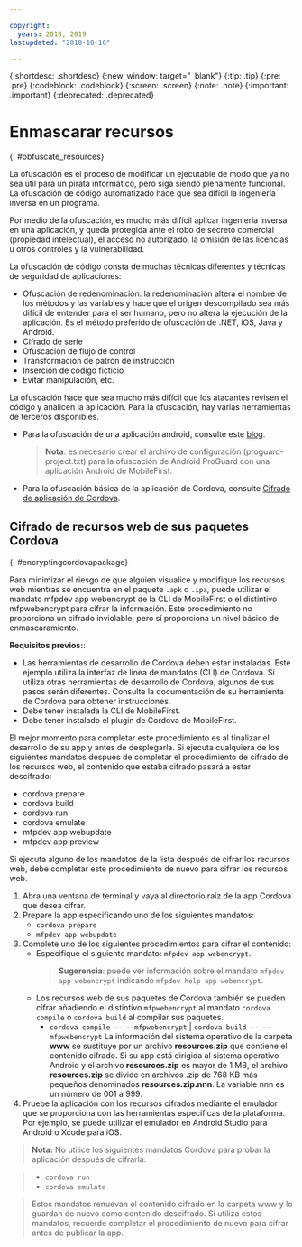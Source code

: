 ```yaml
---

copyright:
  years: 2018, 2019
lastupdated: "2018-10-16"

---
```


{:shortdesc: .shortdesc}
{:new_window: target="_blank"}
{:tip: .tip}
{:pre: .pre}
{:codeblock: .codeblock}
{:screen: .screen}
{:note: .note}
{:important: .important}
{:deprecated: .deprecated}

# Enmascarar recursos
{: #obfuscate_resources}

La ofuscación es el proceso de modificar un ejecutable de modo que ya no sea útil para un pirata informático, pero siga siendo plenamente funcional. La ofuscación de código automatizado hace que sea difícil la ingeniería inversa en un programa. 

Por medio de la ofuscación, es mucho más difícil aplicar ingeniería inversa en una aplicación, y queda protegida ante el robo de secreto comercial (propiedad intelectual), el acceso no autorizado, la omisión de las licencias u otros controles y la vulnerabilidad.

La ofuscación de código consta de muchas técnicas diferentes y técnicas de seguridad de aplicaciones:

* Ofuscación de redenominación: la redenominación altera el nombre de los métodos y las variables y hace que el origen descompilado sea más difícil de entender para el ser humano, pero no altera la ejecución de la aplicación. Es el método preferido de ofuscación de .NET, iOS, Java y Android. 
* Cifrado de serie
* Ofuscación de flujo de control
* Transformación de patrón de instrucción
* Inserción de código ficticio
* Evitar manipulación, etc.

La ofuscación hace que sea mucho más difícil que los atacantes revisen el código y analicen la aplicación. Para la ofuscación, hay varias herramientas de terceros disponibles.

* Para la ofuscación de una aplicación android, consulte este [blog](https://mobilefirstplatform.ibmcloud.com/blog/2016/09/19/mfp-80-obfuscating-android-code-with-proguard/).
    >**Nota**: es necesario crear el archivo de configuración (proguard-project.txt) para la ofuscación de Android ProGuard con una aplicación Android de MobileFirst.

* Para la ofuscación básica de la aplicación de Cordova, consulte [Cifrado de aplicación de Cordova](#encryptingcordovapackage).

## Cifrado de recursos web de sus paquetes Cordova
{: #encryptingcordovapackage}

Para minimizar el riesgo de que alguien visualice y modifique los recursos web mientras se encuentra en el paquete ``.apk`` o ``.ipa``, puede utilizar el mandato mfpdev app webencrypt de la CLI de MobileFirst o el distintivo mfpwebencrypt para cifrar la información. Este procedimiento no proporciona un cifrado inviolable, pero sí proporciona un nivel básico de enmascaramiento.

**Requisitos previos:**:

* Las herramientas de desarrollo de Cordova deben estar instaladas. Este ejemplo utiliza la interfaz de línea de mandatos (CLI) de Cordova. Si utiliza otras herramientas de desarrollo de Cordova, algunos de sus pasos serán diferentes. Consulte la documentación de su herramienta de Cordova para obtener instrucciones.
* Debe tener instalada la CLI de MobileFirst.
* Debe tener instalado el plugin de Cordova de MobileFirst.

El mejor momento para completar este procedimiento es al finalizar el desarrollo de su app y antes de desplegarla. Si ejecuta cualquiera de los siguientes mandatos después de completar el procedimiento de cifrado de los recursos web, el contenido que estaba cifrado pasará a estar descifrado:

* cordova prepare
* cordova build
* cordova run
* cordova emulate
* mfpdev app webupdate
* mfpdev app preview

Si ejecuta alguno de los mandatos de la lista después de cifrar los recursos web, debe completar este procedimiento de nuevo para cifrar los recursos web.

1. Abra una ventana de terminal y vaya al directorio raíz de la app Cordova que desea cifrar.
2. Prepare la app especificando uno de los siguientes mandatos:
    * ``cordova prepare``
    * ``mfpdev app webupdate``
3. Complete uno de los siguientes procedimientos para cifrar el contenido:
    * Especifique el siguiente mandato: ``mfpdev app webencrypt``.
        >**Sugerencia**: puede ver información sobre el mandato ``mfpdev app webencrypt`` indicando ``mfpdev help app webencrypt``.
    * Los recursos web de sus paquetes de Cordova también se pueden cifrar añadiendo el distintivo ``mfpwebencrypt`` al mandato ``cordova compile`` o ``cordova build`` al compilar sus paquetes.
       * ``cordova compile -- --mfpwebencrypt`` | ``cordova build -- --mfpwebencrypt``
            La información del sistema operativo de la carpeta **www** se sustituye por un archivo **resources.zip** que contiene el contenido cifrado.
            Si su app está dirigida al sistema operativo Android y el archivo **resources.zip** es mayor de 1 MB, el archivo **resources.zip** se divide en archivos .zip de 768 KB más pequeños denominados **resources.zip.nnn**. La variable nnn es un número de 001 a 999.
4. Pruebe la aplicación con los recursos cifrados mediante el emulador que se proporciona con las herramientas específicas de la plataforma. Por ejemplo, se puede utilizar el emulador en Android Studio para Android o Xcode para iOS.

>**Nota:** No utilice los siguientes mandatos Cordova para probar la aplicación después de cifrarla:

>* ``cordova run``
>* ``cordova emulate``

>Estos mandatos renuevan el contenido cifrado en la carpeta www y lo guardan de nuevo como contenido descifrado. Si utiliza estos mandatos, recuerde completar el procedimiento de nuevo para cifrar antes de publicar la app.
